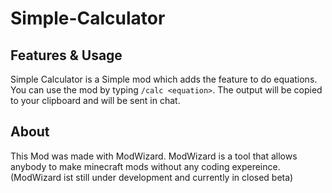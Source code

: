 # Simple-Calculator
## Features & Usage
Simple Calculator is a Simple mod which adds the feature to do equations.
You can use the mod by typing `/calc <equation>`. 
The output will be copied to your clipboard and will be sent in chat.

## About
This Mod was made with ModWizard. ModWizard is a tool that allows anybody to make minecraft mods without any coding expereince. (ModWizard ist still under development and currently in closed beta)
